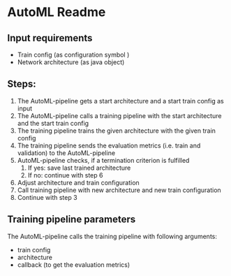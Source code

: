 # AutoML Readme

## Input requirements
- Train config (as configuration symbol )
- Network architecture (as java object)

## Steps:
1. The AutoML-pipeline gets a start architecture and a start train config as input
2. The AutoML-pipeline calls a training pipeline with the start architecture and the start train config
3. The training pipeline trains the given architecture with the given train config
4. The training pipeline sends the evaluation metrics (i.e. train and validation) to the AutoML-pipeline
5. AutoML-pipeline checks, if a termination criterion is fulfilled
   1. If yes: save last trained architecture 
   2. If no: continue with step 6
6. Adjust architecture and train configuration
7. Call training pipeline with new architecture and new train configuration
8. Continue with step 3

## Training pipeline parameters
The AutoML-pipeline calls the training pipeline with following arguments:
- train config
- architecture
- callback (to get the evaluation metrics)